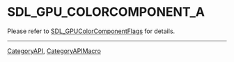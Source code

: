 # SDL_GPU_COLORCOMPONENT_A

Please refer to [SDL_GPUColorComponentFlags](SDL_GPUColorComponentFlags) for details.

----
[CategoryAPI](CategoryAPI), [CategoryAPIMacro](CategoryAPIMacro)

